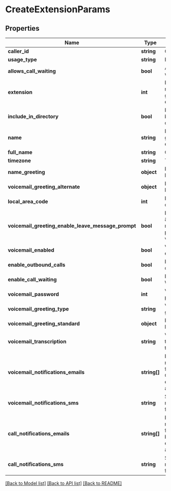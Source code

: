 # CreateExtensionParams

## Properties
Name | Type | Description | Notes
------------ | ------------- | ------------- | -------------
**caller_id** | **string** | Caller ID | [optional] 
**usage_type** | **string** | Extension type | [optional] 
**allows_call_waiting** | **bool** | Allows call waiting | [optional] 
**extension** | **int** | Extension number (auto-generated if empty) | [optional] 
**include_in_directory** | **bool** | Include in dial-by-name directory | [optional] 
**name** | **string** | Name (auto-generated if empty) | [optional] 
**full_name** | **string** | Contact name | [optional] 
**timezone** | **string** | Timezone | [optional] 
**name_greeting** | **object** | Recording lookup object | [optional] 
**voicemail_greeting_alternate** | **object** | Recording lookup object | [optional] 
**local_area_code** | **int** | Local area code | [optional] 
**voicemail_greeting_enable_leave_message_prompt** | **bool** | Enable the \&quot;leave a message\&quot; prompt for voicemail | [optional] 
**voicemail_enabled** | **bool** | Voicemail enabled | [optional] 
**enable_outbound_calls** | **bool** | Enable outgoing calls | [optional] 
**enable_call_waiting** | **bool** | Enable Call Waiting | [optional] 
**voicemail_password** | **int** | Voicemail password | [optional] 
**voicemail_greeting_type** | **string** | Voicemail greeting type | [optional] 
**voicemail_greeting_standard** | **object** | Recording lookup object | [optional] 
**voicemail_transcription** | **string** | Voicemail transcription type | [optional] 
**voicemail_notifications_emails** | **string[]** | Email notifications for voicemails. Can be a single email or an array of emails | [optional] 
**voicemail_notifications_sms** | **string** | SMS notifications for voicemails | [optional] 
**call_notifications_emails** | **string[]** | Email notifications for calls. Can be a single email or an array of emails | [optional] 
**call_notifications_sms** | **string** | SMS notifications for calls | [optional] 

[[Back to Model list]](../README.md#documentation-for-models) [[Back to API list]](../README.md#documentation-for-api-endpoints) [[Back to README]](../README.md)


